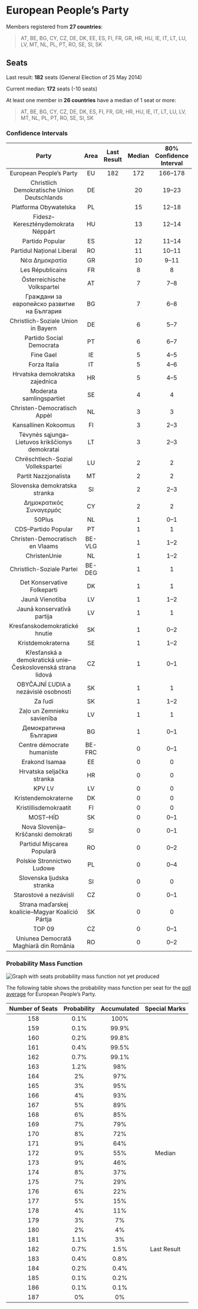 # European People’s Party

Members registered from **27 countries**:

> AT, BE, BG, CY, CZ, DE, DK, EE, ES, FI, FR, GR, HR, HU, IE, IT, LT, LU, LV, MT, NL, PL, PT, RO, SE, SI, SK

## Seats

Last result: **182** seats (General Election of 25 May 2014)

Current median: **172** seats (-10 seats)

At least one member in **26 countries** have a median of 1 seat or more:

> AT, BE, BG, CY, CZ, DE, DK, ES, FI, FR, GR, HR, HU, IE, IT, LT, LU, LV, MT, NL, PL, PT, RO, SE, SI, SK

### Confidence Intervals

| Party | Area | Last Result | Median | 80% Confidence Interval | 90% Confidence Interval | 95% Confidence Interval | 99% Confidence Interval |
|:-----:|:----:|:-----------:|:------:|:-----------------------:|:-----------------------:|:-----------------------:|:-----------------------:|
| European People’s Party | EU | 182 | 172 | 166–178 | 165–179 | 163–181 | 161–183 |
| Christlich Demokratische Union Deutschlands | DE | | 20 | 19–23 | 19–23 | 18–23 | 17–24 |
| Platforma Obywatelska | PL | | 15 | 12–18 | 11–19 | 11–19 | 10–20 |
| Fidesz–Kereszténydemokrata Néppárt | HU | | 13 | 12–14 | 11–14 | 11–15 | 11–15 |
| Partido Popular | ES | | 12 | 11–14 | 11–14 | 10–14 | 10–15 |
| Partidul Național Liberal | RO | | 11 | 10–11 | 9–12 | 9–12 | 9–12 |
| Νέα Δημοκρατία | GR | | 10 | 9–11 | 9–11 | 9–11 | 9–11 |
| Les Républicains | FR | | 8 | 8 | 8 | 8 | 8 |
| Österreichische Volkspartei | AT | | 7 | 7–8 | 7–8 | 7–8 | 6–9 |
| Граждани за европейско развитие на България | BG | | 7 | 6–8 | 6–8 | 6–8 | 6–8 |
| Christlich-Soziale Union in Bayern | DE | | 6 | 5–7 | 4–7 | 4–7 | 4–8 |
| Partido Social Democrata | PT | | 6 | 6–7 | 5–7 | 5–7 | 5–8 |
| Fine Gael | IE | | 5 | 4–5 | 4–5 | 4–5 | 4–5 |
| Forza Italia | IT | | 5 | 4–6 | 4–7 | 4–7 | 3–8 |
| Hrvatska demokratska zajednica | HR | | 5 | 4–5 | 4–5 | 4–5 | 3–6 |
| Moderata samlingspartiet | SE | | 4 | 4 | 3–4 | 3–5 | 3–5 |
| Christen-Democratisch Appèl | NL | | 3 | 3 | 2–3 | 2–3 | 2–4 |
| Kansallinen Kokoomus | FI | | 3 | 2–3 | 2–3 | 2–3 | 2–3 |
| Tėvynės sąjunga–Lietuvos krikščionys demokratai | LT | | 3 | 2–3 | 2–3 | 2–3 | 2–4 |
| Chrëschtlech-Sozial Vollekspartei | LU | | 2 | 2 | 2 | 2 | 2 |
| Partit Nazzjonalista | MT | | 2 | 2 | 2–3 | 2–3 | 2–3 |
| Slovenska demokratska stranka | SI | | 2 | 2–3 | 2–3 | 2–3 | 2–3 |
| Δημοκρατικός Συναγερμός | CY | | 2 | 2 | 2 | 2 | 2 |
| 50Plus | NL | | 1 | 0–1 | 0–1 | 0–2 | 0–2 |
| CDS–Partido Popular | PT | | 1 | 1 | 0–1 | 0–1 | 0–1 |
| Christen-Democratisch en Vlaams | BE-VLG | | 1 | 1–2 | 1–2 | 1–2 | 1–2 |
| ChristenUnie | NL | | 1 | 1–2 | 1–2 | 0–2 | 0–2 |
| Christlich-Soziale Partei | BE-DEG | | 1 | 1 | 1 | 1 | 1 |
| Det Konservative Folkeparti | DK | | 1 | 1 | 1 | 1 | 0–1 |
| Jaunā Vienotība | LV | | 1 | 1–2 | 1–2 | 1–2 | 1–2 |
| Jaunā konservatīvā partija | LV | | 1 | 1 | 1 | 1 | 1–2 |
| Kresťanskodemokratické hnutie | SK | | 1 | 0–2 | 0–2 | 0–2 | 0–2 |
| Kristdemokraterna | SE | | 1 | 1–2 | 1–2 | 1–2 | 1–2 |
| Křesťanská a demokratická unie–Československá strana lidová | CZ | | 1 | 0–1 | 0–1 | 0–1 | 0–2 |
| OBYČAJNÍ ĽUDIA a nezávislé osobnosti | SK | | 1 | 1 | 0–1 | 0–1 | 0–1 |
| Za ľudí | SK | | 1 | 1–2 | 1–2 | 0–2 | 0–2 |
| Zaļo un Zemnieku savienība | LV | | 1 | 1 | 1–2 | 1–2 | 1–2 |
| Демократична България | BG | | 1 | 0–1 | 0–1 | 0–2 | 0–2 |
| Centre démocrate humaniste | BE-FRC | | 0 | 0–1 | 0–1 | 0–1 | 0–1 |
| Erakond Isamaa | EE | | 0 | 0 | 0 | 0 | 0 |
| Hrvatska seljačka stranka | HR | | 0 | 0 | 0 | 0 | 0 |
| KPV LV | LV | | 0 | 0 | 0–1 | 0–1 | 0–1 |
| Kristendemokraterne | DK | | 0 | 0 | 0 | 0 | 0 |
| Kristillisdemokraatit | FI | | 0 | 0 | 0 | 0 | 0 |
| MOST–HÍD | SK | | 0 | 0–1 | 0–1 | 0–1 | 0–1 |
| Nova Slovenija–Krščanski demokrati | SI | | 0 | 0–1 | 0–1 | 0–1 | 0–1 |
| Partidul Mișcarea Populară | RO | | 0 | 0–2 | 0–2 | 0–2 | 0–2 |
| Polskie Stronnictwo Ludowe | PL | | 0 | 0–4 | 0–4 | 0–4 | 0–4 |
| Slovenska ljudska stranka | SI | | 0 | 0 | 0 | 0 | 0 |
| Starostové a nezávislí | CZ | | 0 | 0–1 | 0–1 | 0–1 | 0–2 |
| Strana maďarskej koalície–Magyar Koalíció Pártja | SK | | 0 | 0 | 0 | 0 | 0–1 |
| TOP 09 | CZ | | 0 | 0–1 | 0–1 | 0–1 | 0–2 |
| Uniunea Democrată Maghiară din România | RO | | 0 | 0–2 | 0–2 | 0–2 | 0–2 |

### Probability Mass Function

![Graph with seats probability mass function not yet produced](average-2019-11-30-seats-pmf-europeanpeople’sparty.png "Seats Probability Mass Function")

The following table shows the probability mass function per seat for the [poll average](average-2019-11-30.html) for European People’s Party.

| Number of Seats | Probability | Accumulated | Special Marks |
|:---------------:|:-----------:|:-----------:|:-------------:|
| 158 | 0.1% | 100% |  |
| 159 | 0.1% | 99.9% |  |
| 160 | 0.2% | 99.8% |  |
| 161 | 0.4% | 99.5% |  |
| 162 | 0.7% | 99.1% |  |
| 163 | 1.2% | 98% |  |
| 164 | 2% | 97% |  |
| 165 | 3% | 95% |  |
| 166 | 4% | 93% |  |
| 167 | 5% | 89% |  |
| 168 | 6% | 85% |  |
| 169 | 7% | 79% |  |
| 170 | 8% | 72% |  |
| 171 | 9% | 64% |  |
| 172 | 9% | 55% | Median |
| 173 | 9% | 46% |  |
| 174 | 8% | 37% |  |
| 175 | 7% | 29% |  |
| 176 | 6% | 22% |  |
| 177 | 5% | 15% |  |
| 178 | 4% | 11% |  |
| 179 | 3% | 7% |  |
| 180 | 2% | 4% |  |
| 181 | 1.1% | 3% |  |
| 182 | 0.7% | 1.5% | Last Result |
| 183 | 0.4% | 0.8% |  |
| 184 | 0.2% | 0.4% |  |
| 185 | 0.1% | 0.2% |  |
| 186 | 0.1% | 0.1% |  |
| 187 | 0% | 0% |  |


